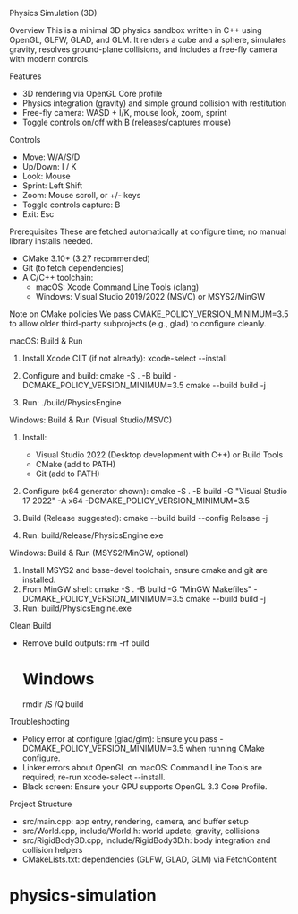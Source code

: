 Physics Simulation (3D)

Overview
This is a minimal 3D physics sandbox written in C++ using OpenGL, GLFW, GLAD, and GLM. It renders a cube and a sphere, simulates gravity, resolves ground-plane collisions, and includes a free-fly camera with modern controls.

Features
- 3D rendering via OpenGL Core profile
- Physics integration (gravity) and simple ground collision with restitution
- Free-fly camera: WASD + I/K, mouse look, zoom, sprint
- Toggle controls on/off with B (releases/captures mouse)

Controls
- Move: W/A/S/D
- Up/Down: I / K
- Look: Mouse
- Sprint: Left Shift
- Zoom: Mouse scroll, or +/- keys
- Toggle controls capture: B
- Exit: Esc

Prerequisites
These are fetched automatically at configure time; no manual library installs needed.
- CMake 3.10+ (3.27 recommended)
- Git (to fetch dependencies)
- A C/C++ toolchain:
  - macOS: Xcode Command Line Tools (clang)
  - Windows: Visual Studio 2019/2022 (MSVC) or MSYS2/MinGW

Note on CMake policies
We pass CMAKE_POLICY_VERSION_MINIMUM=3.5 to allow older third-party subprojects (e.g., glad) to configure cleanly.

macOS: Build & Run
1) Install Xcode CLT (if not already):
   xcode-select --install

2) Configure and build:
   cmake -S . -B build -DCMAKE_POLICY_VERSION_MINIMUM=3.5
   cmake --build build -j

3) Run:
   ./build/PhysicsEngine

Windows: Build & Run (Visual Studio/MSVC)
1) Install:
   - Visual Studio 2022 (Desktop development with C++) or Build Tools
   - CMake (add to PATH)
   - Git (add to PATH)

2) Configure (x64 generator shown):
   cmake -S . -B build -G "Visual Studio 17 2022" -A x64 -DCMAKE_POLICY_VERSION_MINIMUM=3.5

3) Build (Release suggested):
   cmake --build build --config Release -j

4) Run:
   build/Release/PhysicsEngine.exe

Windows: Build & Run (MSYS2/MinGW, optional)
1) Install MSYS2 and base-devel toolchain, ensure cmake and git are installed.
2) From MinGW shell:
   cmake -S . -B build -G "MinGW Makefiles" -DCMAKE_POLICY_VERSION_MINIMUM=3.5
   cmake --build build -j
3) Run:
   build/PhysicsEngine.exe

Clean Build
- Remove build outputs:
  rm -rf build
  # Windows
  rmdir /S /Q build

Troubleshooting
- Policy error at configure (glad/glm): Ensure you pass -DCMAKE_POLICY_VERSION_MINIMUM=3.5 when running CMake configure.
- Linker errors about OpenGL on macOS: Command Line Tools are required; re-run xcode-select --install.
- Black screen: Ensure your GPU supports OpenGL 3.3 Core Profile.

Project Structure
- src/main.cpp: app entry, rendering, camera, and buffer setup
- src/World.cpp, include/World.h: world update, gravity, collisions
- src/RigidBody3D.cpp, include/RigidBody3D.h: body integration and collision helpers
- CMakeLists.txt: dependencies (GLFW, GLAD, GLM) via FetchContent

# physics-simulation